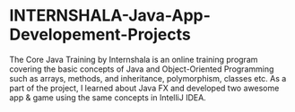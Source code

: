 # INTERNSHALA-Java-App-Developement-Projects
The Core Java Training by Internshala is an online training program covering the basic concepts of Java and Object-Oriented Programming such as arrays, methods, and inheritance, polymorphism, classes etc. As a part of the project, I learned about Java FX and developed two awesome app &amp; game using the same concepts in IntelliJ IDEA.
